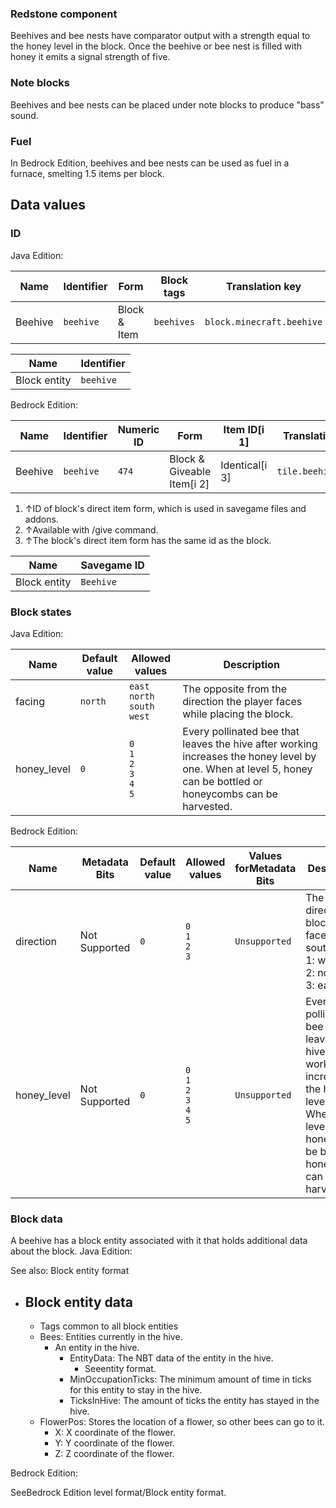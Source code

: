### Redstone component
Beehives and bee nests have comparator output with a strength equal to the honey level in the block. Once the beehive or bee nest is filled with honey it emits a signal strength of five.

### Note blocks
Beehives and bee nests can be placed under note blocks to produce "bass" sound.

### Fuel
In Bedrock Edition, beehives and bee nests can be used as fuel in a furnace, smelting 1.5 items per block.



## Data values
### ID
Java Edition:

| Name    | Identifier | Form         | Block tags | Translation key           |
|---------|------------|--------------|------------|---------------------------|
| Beehive | `beehive`  | Block & Item | `beehives` | `block.minecraft.beehive` |

| Name         | Identifier |
|--------------|------------|
| Block entity | `beehive`  |

Bedrock Edition:

| Name    | Identifier | Numeric ID | Form                       | Item ID[i 1]   | Translation key     |
|---------|------------|------------|----------------------------|----------------|---------------------|
| Beehive | `beehive`  | `474`      | Block & Giveable Item[i 2] | Identical[i 3] | `tile.beehive.name` |

1. ↑ID of block's direct item form, which is used in savegame files and addons.
2. ↑Available with /give command.
3. ↑The block's direct item form has the same id as the block.

| Name         | Savegame ID |
|--------------|-------------|
| Block entity | `Beehive`   |

### Block states
Java Edition:

| Name        | Default value | Allowed values                              | Description                                                                                                                                                     |
|-------------|---------------|---------------------------------------------|-----------------------------------------------------------------------------------------------------------------------------------------------------------------|
| facing      | `north`       | `east`<br/>`north`<br/>`south`<br/>`west`   | The opposite from the direction the player faces while placing the block.                                                                                       |
| honey_level | `0`           | `0`<br/>`1`<br/>`2`<br/>`3`<br/>`4`<br/>`5` | Every pollinated bee that leaves the hive after working increases the honey level by one. When at level 5, honey can be bottled or honeycombs can be harvested. |

Bedrock Edition:

| Name        | Metadata Bits | Default value | Allowed values                              | Values forMetadata Bits | Description                                                                                                                                                     |
|-------------|---------------|---------------|---------------------------------------------|-------------------------|-----------------------------------------------------------------------------------------------------------------------------------------------------------------|
| direction   | Not Supported | `0`           | `0`<br/>`1`<br/>`2`<br/>`3`                 | `Unsupported`           | The direction the block faces.0: south<br/>1: west<br/>2: north<br/>3: east<br/>                                                                                |
| honey_level | Not Supported | `0`           | `0`<br/>`1`<br/>`2`<br/>`3`<br/>`4`<br/>`5` | `Unsupported`           | Every pollinated bee that leaves the hive after working increases the honey level by one. When at level 5, honey can be bottled or honeycombs can be harvested. |



### Block data
A beehive has a block entity associated with it that holds additional data about the block.
Java Edition:

See also: Block entity format

- Block entity data
	- 
	- Tags common to all block entities
	- Bees: Entities currently in the hive.
		- An entity in the hive.
			- EntityData: The NBT data of the entity in the hive.
				- Seeentity format.
			- MinOccupationTicks: The minimum amount of time in ticks for this entity to stay in the hive.
			- TicksInHive: The amount of ticks the entity has stayed in the hive.
	- FlowerPos: Stores the location of a flower, so other bees can go to it.
		- X: X coordinate of the flower.
		- Y: Y coordinate of the flower.
		- Z: Z coordinate of the flower.

Bedrock Edition:

SeeBedrock Edition level format/Block entity format.


